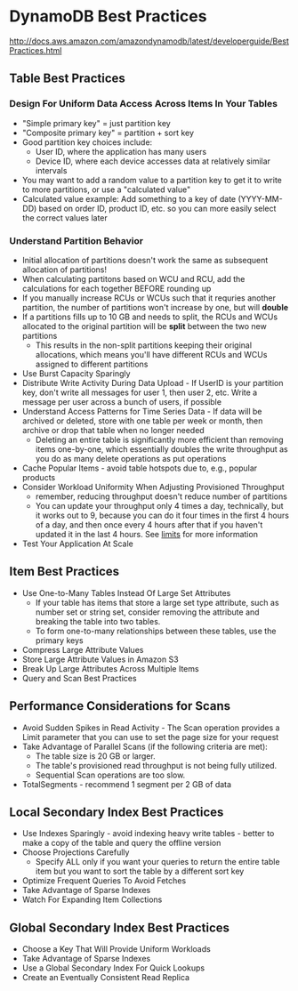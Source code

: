 # DynamoDB Best Practices

http://docs.aws.amazon.com/amazondynamodb/latest/developerguide/BestPractices.html

## Table Best Practices

### Design For Uniform Data Access Across Items In Your Tables

* "Simple primary key" = just partition key
* "Composite primary key" = partition + sort key
* Good partition key choices include:
    * User ID, where the application has many users
    * Device ID, where each device accesses data at relatively similar intervals
* You may want to add a random value to a partition key to get it to write to more partitions, or use a "calculated value"
* Calculated value example:  Add something to a key of date (YYYY-MM-DD) based on order ID, product ID, etc.  so you can more easily select the correct values later

### Understand Partition Behavior

* Initial allocation of partitions doesn't work the same as subsequent allocation of partitions!
* When calculating partitons based on WCU and RCU, add the calculations for each together BEFORE rounding up
* If you manually increase RCUs or WCUs such that it requries another partition, the number of partitions won't increase by one, but will **double**
* If a partitions fills up to 10 GB and needs to split, the RCUs and WCUs allocated to the original partition will be **split** between the two new partitions
    * This results in the non-split partitions keeping their original allocations, which means you'll have different RCUs and WCUs assigned to different partitions
* Use Burst Capacity Sparingly
* Distribute Write Activity During Data Upload - If UserID is your partition key, don't write all messages for user 1, then user 2, etc.  Write a message per user across a bunch of users, if possible
* Understand Access Patterns for Time Series Data - If data will be archived or deleted, store with one table per week or month, then archive or drop that table when no longer needed
    * Deleting an entire table is significantly more efficient than removing items one-by-one, which essentially doubles the write throughput as you do as many delete operations as put operations
* Cache Popular Items - avoid table hotspots due to, e.g., popular products
* Consider Workload Uniformity When Adjusting Provisioned Throughput
    * remember, reducing throughput doesn't reduce number of partitions
    * You can update your throughput only 4 times a day, technically, but it works out to 9, because you can do it four times in the first 4 hours of a day, and then once every 4 hours after that if you haven't updated it in the last 4 hours.  See [limits](http://docs.aws.amazon.com/amazondynamodb/latest/developerguide/Limits.html) for more information
* Test Your Application At Scale

## Item Best Practices

* Use One-to-Many Tables Instead Of Large Set Attributes
    * If your table has items that store a large set type attribute, such as number set or string set, consider removing the attribute and breaking the table into two tables. 
    * To form one-to-many relationships between these tables, use the primary keys
* Compress Large Attribute Values
* Store Large Attribute Values in Amazon S3
* Break Up Large Attributes Across Multiple Items
* Query and Scan Best Practices


## Performance Considerations for Scans

* Avoid Sudden Spikes in Read Activity - The Scan operation provides a Limit parameter that you can use to set the page size for your request
* Take Advantage of Parallel Scans (if the following criteria are met):
    * The table size is 20 GB or larger.
    * The table's provisioned read throughput is not being fully utilized.
    * Sequential Scan operations are too slow.
* TotalSegments - recommend 1 segment per 2 GB of data

## Local Secondary Index Best Practices

* Use Indexes Sparingly - avoid indexing heavy write tables - better to make a copy of the table and query the offline version
* Choose Projections Carefully
    * Specify ALL only if you want your queries to return the entire table item but you want to sort the table by a different sort key
* Optimize Frequent Queries To Avoid Fetches
* Take Advantage of Sparse Indexes
* Watch For Expanding Item Collections

## Global Secondary Index Best Practices

* Choose a Key That Will Provide Uniform Workloads
* Take Advantage of Sparse Indexes
* Use a Global Secondary Index For Quick Lookups
* Create an Eventually Consistent Read Replica
